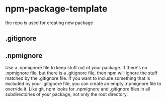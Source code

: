 # npm-package-template
the repo is used for creating new package

## .gitignore

## .npmignore

Use a .npmignore file to keep stuff out of your package. If there's no .npmignore file, but there is a .gitignore file, then npm will ignore the stuff matched by the .gitignore file. If you want to include something that is excluded by your .gitignore file, you can create an empty .npmignore file to override it. Like git, npm looks for .npmignore and .gitignore files in all subdirectories of your package, not only the root directory.



